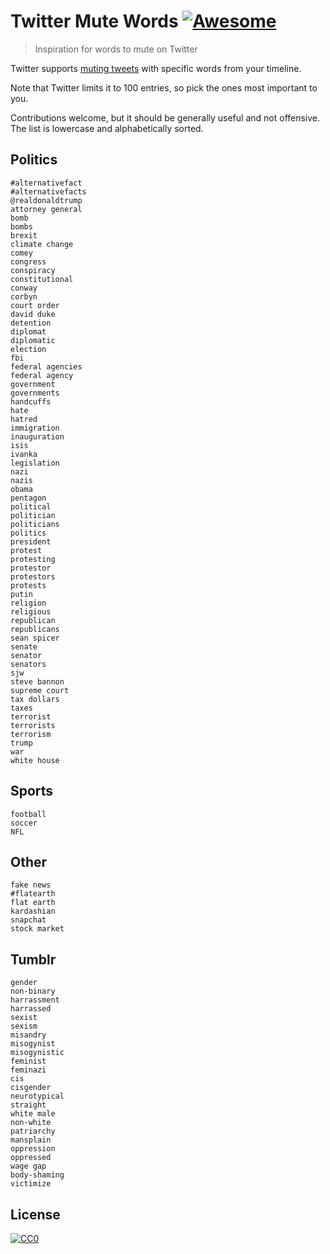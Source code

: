 # Twitter Mute Words [![Awesome](https://cdn.rawgit.com/sindresorhus/awesome/d7305f38d29fed78fa85652e3a63e154dd8e8829/media/badge.svg)](https://github.com/sindresorhus/awesome)

> Inspiration for words to mute on Twitter

Twitter supports [muting tweets](https://twitter.com/settings/muted_keywords) with specific words from your timeline.

Note that Twitter limits it to 100 entries, so pick the ones most important to you.

Contributions welcome, but it should be generally useful and not offensive. The list is lowercase and alphabetically sorted.


## Politics

```
#alternativefact
#alternativefacts
@realdonaldtrump
attorney general
bomb
bombs
brexit
climate change
comey
congress
conspiracy
constitutional
conway
corbyn
court order
david duke
detention
diplomat
diplomatic
election
fbi
federal agencies
federal agency
government
governments
handcuffs
hate
hatred
immigration
inauguration
isis
ivanka
legislation
nazi
nazis
obama
pentagon
political
politician
politicians
politics
president
protest
protesting
protestor
protestors
protests
putin
religion
religious
republican
republicans
sean spicer
senate
senator
senators
sjw
steve bannon
supreme court
tax dollars
taxes
terrorist
terrorists
terrorism
trump
war
white house
```


## Sports

```
football
soccer
NFL
```


## Other

```
fake news
#flatearth 
flat earth 
kardashian
snapchat
stock market
```

## Tumblr
```
gender
non-binary
harrassment
harrassed
sexist
sexism
misandry
misogynist
misogynistic
feminist
feminazi
cis
cisgender
neurotypical
straight
white male
non-white
patriarchy
mansplain
oppression
oppressed
wage gap
body-shaming
victimize
```


## License

[![CC0](http://mirrors.creativecommons.org/presskit/buttons/88x31/svg/cc-zero.svg)](https://creativecommons.org/publicdomain/zero/1.0/)
